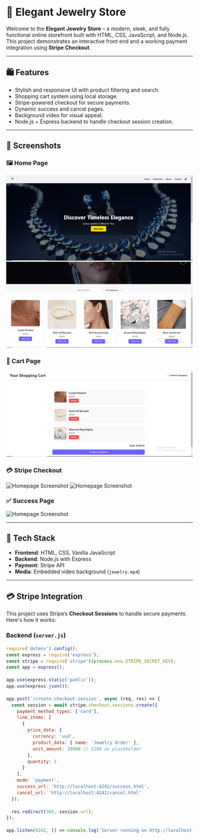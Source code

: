 # 💎 Elegant Jewelry Store

Welcome to the **Elegant Jewelry Store** – a modern, sleek, and fully functional online storefront built with HTML, CSS, JavaScript, and Node.js. This project demonstrates an interactive front end and a working payment integration using **Stripe Checkout**.

---

## 🛍 Features

- Stylish and responsive UI with product filtering and search.
- Shopping cart system using local storage.
- Stripe-powered checkout for secure payments.
- Dynamic success and cancel pages.
- Background video for visual appeal.
- Node.js + Express backend to handle checkout session creation.

---

## 📸 Screenshots

### 🖼 Home Page
![Homepage Screenshot](HomePage1.PNG)
![Homepage Screenshot](HomePage2.PNG)

### 🛒 Cart Page
![Homepage Screenshot](CartPage.PNG)

### 💳 Stripe Checkout
![Homepage Screenshot](StripeCheckout1.PNG)
![Homepage Screenshot](StripeCheckout2.PNG)

### ✅ Success Page
![Homepage Screenshot](SuccessPage.PNG)

---

## 🧾 Tech Stack

- **Frontend**: HTML, CSS, Vanilla JavaScript
- **Backend**: Node.js with Express
- **Payment**: Stripe API
- **Media**: Embedded video background (`jewelry.mp4`)

---

## 💳 Stripe Integration

This project uses Stripe’s **Checkout Sessions** to handle secure payments. Here's how it works:

### Backend (`server.js`)

```js
require('dotenv').config();
const express = require('express');
const stripe = require('stripe')(process.env.STRIPE_SECRET_KEY);
const app = express();

app.use(express.static('public'));
app.use(express.json());

app.post('/create-checkout-session', async (req, res) => {
  const session = await stripe.checkout.sessions.create({
    payment_method_types: ['card'],
    line_items: [
      {
        price_data: {
          currency: 'usd',
          product_data: { name: 'Jewelry Order' },
          unit_amount: 10000 // $100 as placeholder
        },
        quantity: 1
      }
    ],
    mode: 'payment',
    success_url: 'http://localhost:4242/success.html',
    cancel_url: 'http://localhost:4242/cancel.html'
  });

  res.redirect(303, session.url);
});

app.listen(4242, () => console.log('Server running on http://localhost:4242'));

